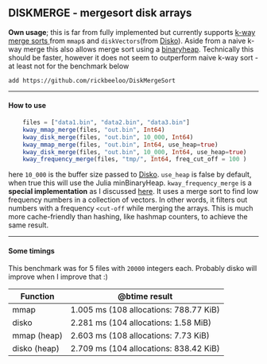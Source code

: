 ## DISKMERGE - mergesort disk arrays

**Own usage**; this is far from fully implemented but currently supports [k-way merge sorts ](https://en.wikipedia.org/wiki/K-way_merge_algorithm "k-way merge sorts ")from `mmap`s and `diskVectors`(from [Disko](https://github.com/rickbeeloo/Disko)). Aside from a naive k-way merge this also allows merge sort using a [binaryheap](https://en.wikipedia.org/wiki/K-way_merge_algorithm#Heap "binaryheap"). Technically this should be faster, however it does not seem to outperform naive k-way sort - at least not for the benchmark below

`add https://github.com/rickbeeloo/DiskMergeSort`

---

#### How to use 
```Julia
    files = ["data1.bin", "data2.bin", "data3.bin"]
    kway_mmap_merge(files, "out.bin", Int64)
    kway_disk_merge(files, "out.bin", 10_000, Int64)
    kway_mmap_merge(files, "out.bin", Int64, use_heap=true)
    kway_disk_merge(files, "out.bin", 10_000, Int64, use_heap=true) 
    kway_frequency_merge(files, "tmp/", Int64, freq_cut_off = 100 )
```
here `10_000` is the buffer size passed to [Disko](https://github.com/rickbeeloo/Disko). `use_heap` is false by default, when true this will use the Julia minBinaryHeap. `kway_frequency_merge` is a **special implementation** as I discussed [here](https://cs.stackexchange.com/questions/157084/data-structure-to-estimate-the-frequency-of-low-frequency-elements "here"). It uses a merge sort to find low frequency numbers in a collection of vectors. In other words, it filters out numbers with a frequency `<cut-off` while merging the arrays. This is much more cache-friendly than hashing, like hashmap counters, to achieve the same result. 


----
#### Some timings 
This benchmark was for 5 files with `20000` integers each.
Probably disko will improve when I improve that :) 

| Function  | @btime result  |
| ------------ | ------------ |
| mmap  |  1.005 ms (108 allocations: 788.77 KiB)  |
| disko  |  2.281 ms (104 allocations: 1.58 MiB) |
| mmap (heap)  |   2.603 ms (108 allocations: 7.73 KiB)  |
| disko (heap)  |  2.709 ms (104 allocations: 838.42 KiB) |



